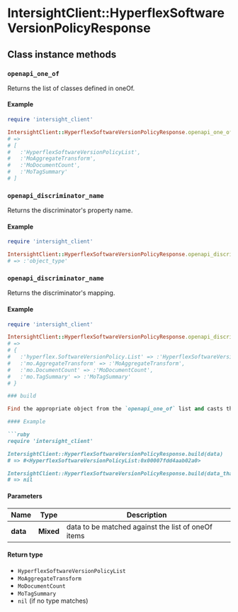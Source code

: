 # IntersightClient::HyperflexSoftwareVersionPolicyResponse

## Class instance methods

### `openapi_one_of`

Returns the list of classes defined in oneOf.

#### Example

```ruby
require 'intersight_client'

IntersightClient::HyperflexSoftwareVersionPolicyResponse.openapi_one_of
# =>
# [
#   :'HyperflexSoftwareVersionPolicyList',
#   :'MoAggregateTransform',
#   :'MoDocumentCount',
#   :'MoTagSummary'
# ]
```

### `openapi_discriminator_name`

Returns the discriminator's property name.

#### Example

```ruby
require 'intersight_client'

IntersightClient::HyperflexSoftwareVersionPolicyResponse.openapi_discriminator_name
# => :'object_type'
```

### `openapi_discriminator_name`

Returns the discriminator's mapping.

#### Example

```ruby
require 'intersight_client'

IntersightClient::HyperflexSoftwareVersionPolicyResponse.openapi_discriminator_mapping
# =>
# {
#   :'hyperflex.SoftwareVersionPolicy.List' => :'HyperflexSoftwareVersionPolicyList',
#   :'mo.AggregateTransform' => :'MoAggregateTransform',
#   :'mo.DocumentCount' => :'MoDocumentCount',
#   :'mo.TagSummary' => :'MoTagSummary'
# }

### build

Find the appropriate object from the `openapi_one_of` list and casts the data into it.

#### Example

```ruby
require 'intersight_client'

IntersightClient::HyperflexSoftwareVersionPolicyResponse.build(data)
# => #<HyperflexSoftwareVersionPolicyList:0x00007fdd4aab02a0>

IntersightClient::HyperflexSoftwareVersionPolicyResponse.build(data_that_doesnt_match)
# => nil
```

#### Parameters

| Name | Type | Description |
| ---- | ---- | ----------- |
| **data** | **Mixed** | data to be matched against the list of oneOf items |

#### Return type

- `HyperflexSoftwareVersionPolicyList`
- `MoAggregateTransform`
- `MoDocumentCount`
- `MoTagSummary`
- `nil` (if no type matches)

